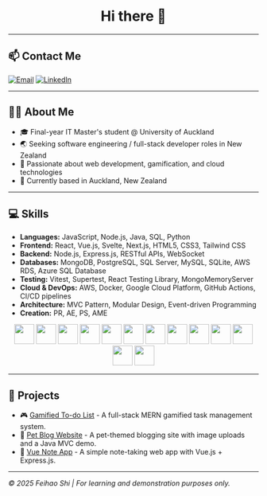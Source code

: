 <h1 align="center">Hi there 👋</h1>

---

## 📫 Contact Me

[![Email](https://img.shields.io/badge/Email-shifeihao@gmail.com-blue?style=flat-square&logo=gmail)](mailto:shifeihao@gmail.com)
[![LinkedIn](https://img.shields.io/badge/LinkedIn-Feihao%20Shi-blue?style=flat-square&logo=linkedin)](https://www.linkedin.com/in/your-link-here)

---

## 👨‍💻 About Me

- 🎓 Final-year IT Master's student @ University of Auckland
- 🌏 Seeking software engineering / full-stack developer roles in New Zealand
- 🌱 Passionate about web development, gamification, and cloud technologies
- 📍 Currently based in Auckland, New Zealand

---

## 💻 Skills

- **Languages:** JavaScript, Node.js, Java, SQL, Python
- **Frontend:** React, Vue.js, Svelte, Next.js, HTML5, CSS3, Tailwind CSS
- **Backend:** Node.js, Express.js, RESTful APIs, WebSocket
- **Databases:** MongoDB, PostgreSQL, SQL Server, MySQL, SQLite, AWS RDS, Azure SQL Database
- **Testing:** Vitest, Supertest, React Testing Library, MongoMemoryServer
- **Cloud & DevOps:** AWS, Docker, Google Cloud Platform, GitHub Actions, CI/CD pipelines
- **Architecture:** MVC Pattern, Modular Design, Event-driven Programming
- **Creation:** PR, AE, PS, AME

<p align="center">
  <img src="https://cdn.jsdelivr.net/gh/devicons/devicon/icons/javascript/javascript-original.svg" width="40" height="40"/>
  <img src="https://cdn.jsdelivr.net/gh/devicons/devicon/icons/nodejs/nodejs-original.svg" width="40" height="40"/>
  <img src="https://cdn.jsdelivr.net/gh/devicons/devicon/icons/react/react-original.svg" width="40" height="40"/>
  <img src="https://cdn.jsdelivr.net/gh/devicons/devicon/icons/vuejs/vuejs-original.svg" width="40" height="40"/>
  <img src="https://cdn.jsdelivr.net/gh/devicons/devicon/icons/express/express-original.svg" width="40" height="40"/>
  <img src="https://cdn.jsdelivr.net/gh/devicons/devicon/icons/mongodb/mongodb-original.svg" width="40" height="40"/>
  <img src="https://cdn.jsdelivr.net/gh/devicons/devicon/icons/postgresql/postgresql-original.svg" width="40" height="40"/>
  <img src="https://cdn.jsdelivr.net/gh/devicons/devicon/icons/docker/docker-original.svg" width="40" height="40"/>
  <img src="https://cdn.jsdelivr.net/gh/devicons/devicon/icons/amazonwebservices/amazonwebservices-original-wordmark.svg" width="40" height="40"/>
  <img src="https://cdn.jsdelivr.net/gh/devicons/devicon/icons/github/github-original.svg" width="40" height="40"/>
  <img src="https://cdn.jsdelivr.net/gh/simple-icons/simple-icons/icons/adobephotoshop.svg" width="40" height="40"/>
  <img src="https://cdn.jsdelivr.net/gh/simple-icons/simple-icons/icons/adobeaftereffects.svg" width="40" height="40"/>
  <img src="https://cdn.jsdelivr.net/gh/simple-icons/simple-icons/icons/adobepremierepro.svg" width="40" height="40"/>
</p>




---

## 🚀 Projects


- 🎮 [Gamified To-do List](https://github.com/shifeihao/gamified-todo-app) - A full-stack MERN gamified task management system.
- 🐾 [Pet Blog Website](https://github.com/shifeihao/Pet-Blog) - A pet-themed blogging site with image uploads and a Java MVC demo.
- 🎯 [Vue Note App](https://github.com/shifeihao/vue-note-app) - A simple note-taking web app with Vue.js + Express.js.

---

_© 2025 Feihao Shi | For learning and demonstration purposes only._
